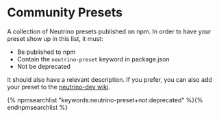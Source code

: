 # Community Presets

A collection of Neutrino presets published on npm. In order to have your preset show up in this list, it must:

- Be published to npm
- Contain the `neutrino-preset` keyword in package.json
- Not be deprecated

It should also have a relevant description. If you prefer, you can also add your preset to the
[neutrino-dev wiki](https://github.com/mozilla-neutrino/neutrino-dev/wiki/Community-Presets).

{% npmsearchlist "keywords:neutrino-preset+not:deprecated" %}{% endnpmsearchlist %}
